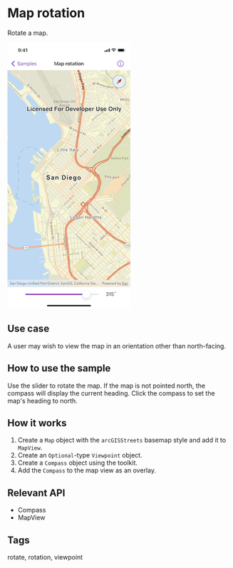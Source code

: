 # Map rotation

Rotate a map.

![Image of map rotation](map-rotation.png)

## Use case

A user may wish to view the map in an orientation other than north-facing.

## How to use the sample

Use the slider to rotate the map. If the map is not pointed north, the compass will display the current heading. Click the compass to set the map's heading to north.

## How it works

1. Create a `Map` object with the `arcGISStreets` basemap style and add it to `MapView`.
2. Create an `Optional`-type `Viewpoint` object.
3. Create a `Compass` object using the toolkit.
4. Add the `Compass` to the map view as an overlay.

## Relevant API

* Compass
* MapView

## Tags

rotate, rotation, viewpoint
